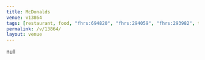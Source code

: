 ```yaml
---
title: McDonalds
venue: v13864
tags: [restaurant, food, "fhrs:694820", "fhrs:294059", "fhrs:293982", takeaway, "fhrs:712606"]
permalink: /v/13864/
layout: venue
---
```

null
